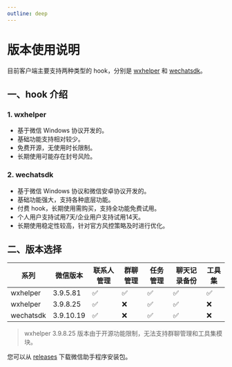 ```yaml
---
outline: deep
---
```


# 版本使用说明

目前客户端主要支持两种类型的 hook，分别是 [wxhelper](https://github.com/ttttupup/wxhelper) 和 [wechatsdk](https://github.com/WeChatAPIs/wechatAPI)。

## 一、hook 介绍

### 1. wxhelper

* 基于微信 Windows 协议开发的。
* 基础功能支持相对较少。
* 免费开源，无使用时长限制。
* 长期使用可能存在封号风险。

### 2. wechatsdk

* 基于微信 Windows 协议和微信安卓协议开发的。
* 基础功能强大，支持各种底层功能。
* 付费 hook，长期使用需购买，支持全功能免费试用。
* 个人用户支持试用7天/企业用户支持试用14天。
* 长期使用稳定性较高，针对官方风控策略及时进行优化。

## 二、版本选择

| 系列      | 微信版本  | 联系人管理 | 群聊管理 | 任务管理 | 聊天记录备份 | 工具集 |
| --------- | --------- | ---------- | -------- | -------- | ------------ | ------ |
| wxhelper  | 3.9.5.81  | ✅          | ✅        | ✅        | ✅            | ✅      |
| wxhelper  | 3.9.8.25  | ✅          | ❌        | ✅        | ✅            | ❌      |
| wechatsdk | 3.9.10.19 | ✅          | ❌        | ✅        | ✅            | ❌      |

> wxhelper 3.9.8.25 版本由于开源功能限制，无法支持群聊管理和工具集模块。

您可以从 [releases](https://github.com/yzqzy/wechat-assistant/releases) 下载微信助手程序安装包。
